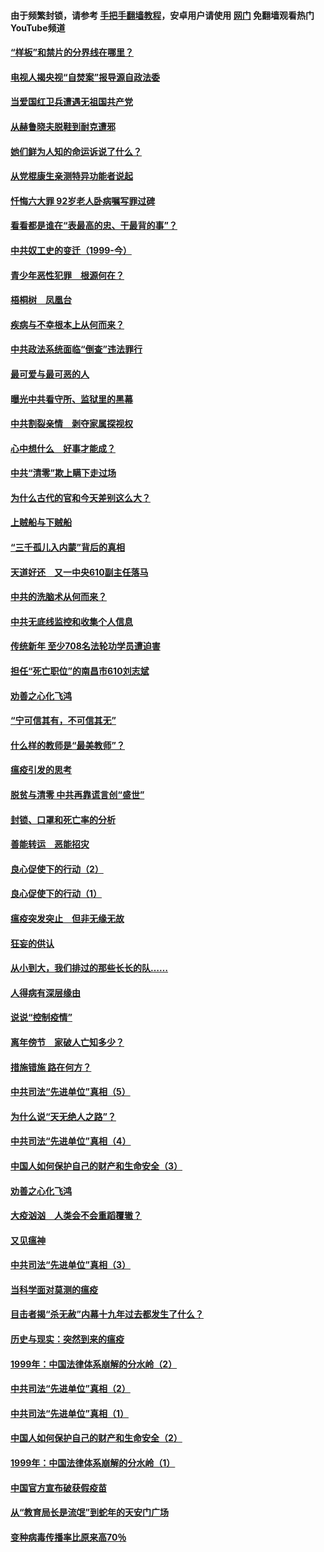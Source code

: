 #### 由于频繁封锁，请参考 [手把手翻墙教程](https://github.com/gfw-breaker/guides/wiki/)，安卓用户请使用 [网门](https://github.com/gfw-breaker/nogfw/blob/master/dl.md?t=04060200) 免翻墙观看热门YouTube频道 

#### [“样板”和禁片的分界线在哪里？](../pages/19/422704.md?t=04060200) 

#### [电视人揭央视“自焚案”报导源自政法委](../pages/19/422770.md?t=04060200) 

#### [当爱国红卫兵遭遇无祖国共产党](../pages/19/422848.md?t=04060200) 

#### [从赫鲁晓夫脱鞋到耐克遭邪](../pages/19/422826.md?t=04060200) 

#### [她们鲜为人知的命运诉说了什么？](../pages/19/422754.md?t=04060200) 

#### [从党棍康生亲测特异功能者说起](../pages/19/422657.md?t=04060200) 

#### [忏悔六大罪 92岁老人卧病嘱写罪过碑](../pages/19/422750.md?t=04060200) 

#### [看看都是谁在“表最高的忠、干最背的事”？](../pages/19/422703.md?t=04060200) 

#### [中共奴工史的变迁（1999-今）](../pages/19/422656.md?t=04060200) 

#### [青少年恶性犯罪　根源何在？](../pages/19/422449.md?t=04060200) 

#### [梧桐树　凤凰台](../pages/19/422442.md?t=04060200) 

#### [疾病与不幸根本上从何而来？](../pages/19/422438.md?t=04060200) 

#### [中共政法系统面临“倒查”违法罪行](../pages/19/422497.md?t=04060200) 

#### [最可爱与最可恶的人](../pages/19/422448.md?t=04060200) 

#### [曝光中共看守所、监狱里的黑幕](../pages/19/422390.md?t=04060200) 

#### [中共割裂亲情　剥夺家属探视权](../pages/19/422364.md?t=04060200) 

#### [心中想什么　好事才能成？](../pages/19/422318.md?t=04060200) 

#### [中共“清零”欺上瞒下走过场](../pages/19/422306.md?t=04060200) 

#### [为什么古代的官和今天差别这么大？](../pages/19/422228.md?t=04060200) 

#### [上贼船与下贼船](../pages/19/422276.md?t=04060200) 

#### [“三千孤儿入内蒙”背后的真相](../pages/19/422229.md?t=04060200) 

#### [天道好还　又一中央610副主任落马](../pages/19/422155.md?t=04060200) 

#### [中共的洗脑术从何而来？](../pages/19/422154.md?t=04060200) 

#### [中共无底线监控和收集个人信息](../pages/19/422039.md?t=04060200) 

#### [传统新年 至少708名法轮功学员遭迫害](../pages/19/421946.md?t=04060200) 

#### [担任“死亡职位”的南昌市610刘志斌](../pages/19/421957.md?t=04060200) 

#### [劝善之心化飞鸿](../pages/19/421164.md?t=04060200) 

#### [“宁可信其有，不可信其无”](../pages/19/421691.md?t=04060200) 

#### [什么样的教师是“最美教师”？](../pages/19/421755.md?t=04060200) 

#### [瘟疫引发的思考](../pages/19/421594.md?t=04060200) 

#### [脱贫与清零 中共再靠谎言创“盛世”](../pages/19/421590.md?t=04060200) 

#### [封锁、口罩和死亡率的分析](../pages/19/421495.md?t=04060200) 

#### [善能转运　恶能招灾](../pages/19/421334.md?t=04060200) 

#### [良心促使下的行动（2）](../pages/19/421361.md?t=04060200) 

#### [良心促使下的行动（1）](../pages/19/421302.md?t=04060200) 

#### [瘟疫突发突止　但非无缘无故](../pages/19/421281.md?t=04060200) 

#### [狂妄的供认](../pages/19/421199.md?t=04060200) 

#### [从小到大，我们排过的那些长长的队……](../pages/19/421243.md?t=04060200) 

#### [人得病有深层缘由](../pages/19/420864.md?t=04060200) 

#### [说说“控制疫情”](../pages/19/420831.md?t=04060200) 

#### [离年傍节　家破人亡知多少？](../pages/19/420563.md?t=04060200) 

#### [措施错施  路在何方？](../pages/19/420076.md?t=04060200) 

#### [中共司法“先进单位”真相（5）](../pages/19/419453.md?t=04060200) 

#### [为什么说“天无绝人之路”？](../pages/19/419618.md?t=04060200) 

#### [中共司法“先进单位”真相（4）](../pages/19/419452.md?t=04060200) 

#### [中国人如何保护自己的财产和生命安全（3）](../pages/19/419405.md?t=04060200) 

#### [劝善之心化飞鸿](../pages/19/418758.md?t=04060200) 

#### [大疫汹汹　人类会不会重蹈覆辙？](../pages/19/419691.md?t=04060200) 

#### [又见瘟神](../pages/19/419225.md?t=04060200) 

#### [中共司法“先进单位”真相（3）](../pages/19/419451.md?t=04060200) 

#### [当科学面对莫测的瘟疫](../pages/19/419625.md?t=04060200) 

#### [目击者揭“杀无赦”内幕十九年过去都发生了什么？](../pages/19/419617.md?t=04060200) 

#### [历史与现实：突然到来的瘟疫](../pages/19/419619.md?t=04060200) 

#### [1999年：中国法律体系崩解的分水岭（2）](../pages/19/419455.md?t=04060200) 

#### [中共司法“先进单位”真相（2）](../pages/19/419450.md?t=04060200) 

#### [中共司法“先进单位”真相（1）](../pages/19/419449.md?t=04060200) 

#### [中国人如何保护自己的财产和生命安全（2）](../pages/19/419404.md?t=04060200) 

#### [1999年：中国法律体系崩解的分水岭（1）](../pages/19/419454.md?t=04060200) 

#### [中国官方宣布破获假疫苗](../pages/19/419504.md?t=04060200) 

#### [从“教育局长是流氓”到蛇年的天安门广场](../pages/19/419470.md?t=04060200) 

#### [变种病毒传播率比原来高70％](../pages/19/419456.md?t=04060200) 

